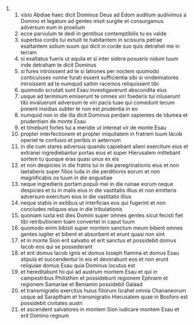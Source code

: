 <ol>
  <li>
    <ol>
      <li>visio Abdiae haec dicit Dominus Deus ad Edom auditum audivimus a Domino et legatum ad gentes misit surgite et consurgamus adversum eum in proelium</li>
      <li>ecce parvulum te dedi in gentibus contemptibilis tu es valde</li>
      <li>superbia cordis tui extulit te habitantem in scissuris petrae exaltantem solium suum qui dicit in corde suo quis detrahet me in terram</li>
      <li>si exaltatus fueris ut aquila et si inter sidera posueris nidum tuum inde detraham te dicit Dominus</li>
      <li>si fures introissent ad te si latrones per noctem quomodo conticuisses nonne furati essent sufficientia sibi si vindemiatores introissent ad te numquid saltim racemos reliquissent tibi</li>
      <li>quomodo scrutati sunt Esau investigaverunt abscondita eius</li>
      <li>usque ad terminum emiserunt te omnes viri foederis tui inluserunt tibi invaluerunt adversum te viri pacis tuae qui comedunt tecum ponent insidias subter te non est prudentia in eo</li>
      <li>numquid non in die illa dicit Dominus perdam sapientes de Idumea et prudentiam de monte Esau</li>
      <li>et timebunt fortes tui a meridie ut intereat vir de monte Esau</li>
      <li>propter interfectionem et propter iniquitatem in fratrem tuum Iacob operiet te confusio et peribis in aeternum</li>
      <li>in die cum stares adversus quando capiebant alieni exercitum eius et extranei ingrediebantur portas eius et super Hierusalem mittebant sortem tu quoque eras quasi unus ex eis</li>
      <li>et non despicies in die fratris tui in die peregrinationis eius et non laetaberis super filios Iuda in die perditionis eorum et non magnificabis os tuum in die angustiae</li>
      <li>neque ingredieris portam populi mei in die ruinae eorum neque despicies et tu in malis eius in die vastitatis illius et non emitteris adversum exercitum eius in die vastitatis illius</li>
      <li>neque stabis in exitibus ut interficias eos qui fugerint et non concludes reliquos eius in die tribulationis</li>
      <li>quoniam iuxta est dies Domini super omnes gentes sicut fecisti fiet tibi retributionem tuam convertet in caput tuum</li>
      <li>quomodo enim bibisti super montem sanctum meum bibent omnes gentes iugiter et bibent et absorbent et erunt quasi non sint</li>
      <li>et in monte Sion erit salvatio et erit sanctus et possidebit domus Iacob eos qui se possederant</li>
      <li>et erit domus Iacob ignis et domus Ioseph flamma et domus Esau stipula et succendentur in eis et devorabunt eos et non erunt reliquiae domus Esau quia Dominus locutus est</li>
      <li>et hereditabunt hii qui ad austrum montem Esau et qui in campestribus Philisthim et possidebunt regionem Ephraim et regionem Samariae et Beniamin possidebit Galaad</li>
      <li>et transmigratio exercitus huius filiorum Israhel omnia Chananeorum usque ad Saraptham et transmigratio Hierusalem quae in Bosforo est possidebit civitates austri</li>
      <li>et ascendent salvatores in montem Sion iudicare montem Esau et erit Domino regnum</li>
    </ol>
  </li>
</ol>